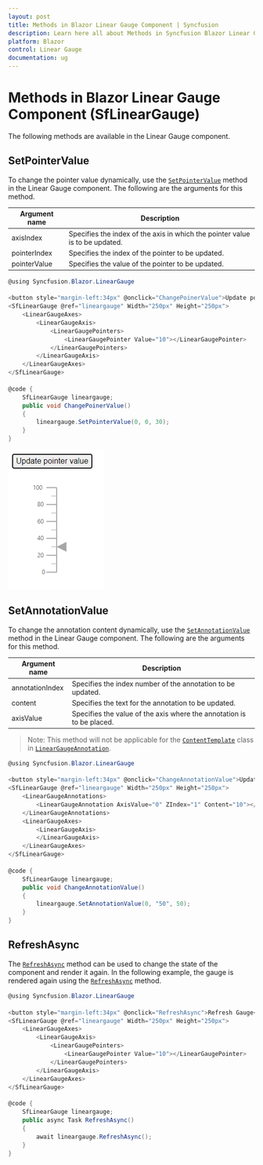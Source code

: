 ```yaml
---
layout: post
title: Methods in Blazor Linear Gauge Component | Syncfusion
description: Learn here all about Methods in Syncfusion Blazor Linear Gauge component and more.
platform: Blazor
control: Linear Gauge
documentation: ug
---
```


# Methods in Blazor Linear Gauge Component (SfLinearGauge)

The following methods are available in the Linear Gauge component.

## SetPointerValue

To change the pointer value dynamically, use the [`SetPointerValue`](https://help.syncfusion.com/cr/blazor/Syncfusion.Blazor.LinearGauge.SfLinearGauge.html#Syncfusion_Blazor_LinearGauge_SfLinearGauge_SetPointerValue_System_Int32_System_Int32_System_Double_) method in the Linear Gauge component. The following are the arguments for this method.

|   Argument name      |   Description                            |
|----------------------| -----------------------------------------|
|     axisIndex        |    Specifies the index of the axis in which the pointer value is to be updated.|
|     pointerIndex     |    Specifies the index of the pointer to be updated.           |
|     pointerValue            |    Specifies the value of the pointer to be updated.           |

```csharp
@using Syncfusion.Blazor.LinearGauge

<button style="margin-left:34px" @onclick="ChangePoinerValue">Update pointer value</button>
<SfLinearGauge @ref="lineargauge" Width="250px" Height="250px">
    <LinearGaugeAxes>
        <LinearGaugeAxis>
            <LinearGaugePointers>
                <LinearGaugePointer Value="10"></LinearGaugePointer>
            </LinearGaugePointers>
        </LinearGaugeAxis>
    </LinearGaugeAxes>
</SfLinearGauge>

@code {
    SfLinearGauge lineargauge;
    public void ChangePoinerValue()
    {
        lineargauge.SetPointerValue(0, 0, 30);
    }
}
```

![Calling methods in linear gauge](./images/gauge-method.png)

## SetAnnotationValue

To change the annotation content dynamically, use the [`SetAnnotationValue`](https://help.syncfusion.com/cr/blazor/Syncfusion.Blazor.LinearGauge.SfLinearGauge.html#Syncfusion_Blazor_LinearGauge_SfLinearGauge_SetAnnotationValue_System_Int32_System_String_System_Int32_) method in the Linear Gauge component. The following are the arguments for this method.

|   Argument name      |   Description                            |
|----------------------| -----------------------------------------|
|     annotationIndex  |    Specifies the index number of the annotation to be updated. |
|     content          |    Specifies the text for the annotation to be updated.        |
|     axisValue        |    Specifies the value of the axis where the annotation is to be placed.|

> Note: This method will not be applicable for the [`ContentTemplate`](https://help.syncfusion.com/cr/blazor/Syncfusion.Blazor.LinearGauge.LinearGaugeAnnotation.html#Syncfusion_Blazor_LinearGauge_LinearGaugeAnnotation_ContentTemplate) class in [`LinearGaugeAnnotation`](https://help.syncfusion.com/cr/blazor/Syncfusion.Blazor.LinearGauge.LinearGaugeAnnotation.html).

```csharp
@using Syncfusion.Blazor.LinearGauge

<button style="margin-left:34px" @onclick="ChangeAnnotationValue">Update annotation value</button>
<SfLinearGauge @ref="lineargauge" Width="250px" Height="250px">
    <LinearGaugeAnnotations>
        <LinearGaugeAnnotation AxisValue="0" ZIndex="1" Content="10"></LinearGaugeAnnotation>
    </LinearGaugeAnnotations>
    <LinearGaugeAxes>
        <LinearGaugeAxis>
        </LinearGaugeAxis>
    </LinearGaugeAxes>
</SfLinearGauge>

@code {
    SfLinearGauge lineargauge;
    public void ChangeAnnotationValue()
    {
        lineargauge.SetAnnotationValue(0, "50", 50);
    }
}
```

## RefreshAsync

The [`RefreshAsync`](https://help.syncfusion.com/cr/blazor/Syncfusion.Blazor.LinearGauge.SfLinearGauge.html#methods) method can be used to change the state of the component and render it again. In the following example, the gauge is rendered again using the [`RefreshAsync`](https://help.syncfusion.com/cr/blazor/Syncfusion.Blazor.LinearGauge.SfLinearGauge.html#methods) method.

```csharp
@using Syncfusion.Blazor.LinearGauge

<button style="margin-left:34px" @onclick="RefreshAsync">Refresh Gauge</button>
<SfLinearGauge @ref="lineargauge" Width="250px" Height="250px">
    <LinearGaugeAxes>
        <LinearGaugeAxis>
            <LinearGaugePointers>
                <LinearGaugePointer Value="10"></LinearGaugePointer>
            </LinearGaugePointers>
        </LinearGaugeAxis>
    </LinearGaugeAxes>
</SfLinearGauge>

@code {
    SfLinearGauge lineargauge;
    public async Task RefreshAsync()
    {
        await lineargauge.RefreshAsync();
    }
}
```